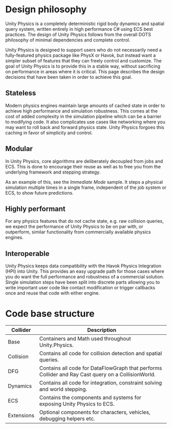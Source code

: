 # Design philosophy

Unity Physics is a completely deterministic rigid body dynamics and spatial query system, written entirely in high performance C# using ECS best practices. The design of Unity Physics follows from the overall DOTS philosophy of minimal dependencies and complete control.

Unity Physics is designed to support users who do not necessarily need a fully-featured physics package like PhysX or Havok, but instead want a simpler subset of features that they can freely control and customize. The goal of Unity Physics is to provide this in a stable way, without sacrificing on performance in areas where it is critical. This page describes the design decisions that have been taken in order to achieve this goal.

## Stateless

Modern physics engines maintain large amounts of cached state in order to achieve high performance and simulation robustness. This comes at the cost of added complexity in the simulation pipeline which can be a barrier to modifying code. It also complicates use cases like networking where you may want to roll back and forward physics state. Unity Physics forgoes this caching in favor of simplicity and control.

## Modular

In Unity Physics, core algorithms are deliberately decoupled from jobs and ECS. This is done to encourage their reuse as well as to free you from the underlying framework and stepping strategy.

As an example of this, see the *Immediate Mode* sample. It steps a physical simulation multiple times in a single frame, independent of the job system or ECS, to show future predictions.

## Highly performant

For any physics features that do not cache state, e.g. raw collision queries, we expect the performance of Unity Physics to be on par with, or outperform, similar functionality from commercially available physics engines.

## Interoperable

Unity Physics keeps data compatibility with the Havok Physics Integration (HPI) into Unity. This provides an easy upgrade path for those cases where you do want the full performance and robustness of a commercial solution. Single simulation steps have been split into discrete parts allowing you to write important user code like contact modification or trigger callbacks once and reuse that code with either engine.

# Code base structure

| Collider   | Description                                                                                        |
|------------|----------------------------------------------------------------------------------------------------|
| Base       | Containers and Math used throughout Unity.Physics.                                                 |
| Collision  | Contains all code for collision detection and spatial queries.                                     |
| DFG        | Contains all code for DataFlowGraph that performs Collider and Ray Cast query on a CollisionWorld. |
| Dynamics   | Contains all code for integration, constraint solving and world stepping.                          |
| ECS        | Contains the components and systems for exposing Unity Physics to ECS.                             |
| Extensions | Optional components for characters, vehicles, debugging helpers etc.                               |
